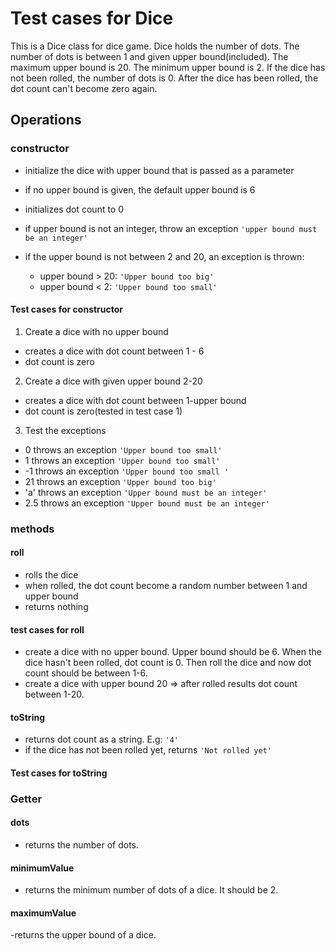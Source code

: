 # Test cases for Dice

This is a Dice class for dice game. Dice holds the number of dots. The number of dots is between 1 and given upper bound(included). The maximum upper bound is 20. The minimum upper bound is 2. If the dice has not been rolled, the number of dots is 0. After the dice has been rolled, the dot count can't become zero again.

## Operations

### **constructor**

- initialize the dice with upper bound that is passed as a parameter
- if no upper bound is given, the default upper bound is 6
- initializes dot count to 0

- if upper bound is not an integer, throw an exception `'upper bound must be an integer'`

- if the upper bound is not between 2 and 20, an exception is thrown:
  - upper bound > 20: `'Upper bound too big'`
  - upper bound < 2: `'Upper bound too small'`

#### Test cases for constructor

1. Create a dice with no upper bound

- creates a dice with dot count between 1 - 6
- dot count is zero

2. Create a dice with given upper bound 2-20

- creates a dice with dot count between 1-upper bound
- dot count is zero(tested in test case 1)

3. Test the exceptions

- 0 throws an exception `'Upper bound too small'`
- 1 throws an exception `'Upper bound too small'`
- -1 throws an exception `'Upper bound too small '`
- 21 throws an exception `'Upper bound too big'`
- 'a' throws an exception `'Upper bound must be an integer'`
- 2.5 throws an exception `'Upper bound must be an integer'`

### **methods**

#### **roll**

- rolls the dice
- when rolled, the dot count become a random number between 1 and upper bound
- returns nothing

#### test cases for roll

- create a dice with no upper bound. Upper bound should be 6. When the dice hasn't been rolled, dot count is 0. Then roll the dice and now dot count should be between 1-6.
- create a dice with upper bound 20 => after rolled results dot count between 1-20.

#### **toString**

- returns dot count as a string. E.g: `'4'`
- if the dice has not been rolled yet, returns `'Not rolled yet'`

#### Test cases for toString


### **Getter**

#### **dots**

- returns the number of dots.

#### **minimumValue**

- returns the minimum number of dots of a dice. It should be 2.

#### **maximumValue**

-returns the upper bound of a dice.
